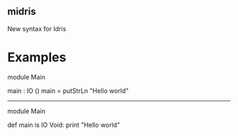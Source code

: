 ## midris
New syntax for Idris

# Examples

module Main

main : IO ()
main = putStrLn "Hello world"

------------------------------

module Main

def main is IO Void:
    print "Hello world"
